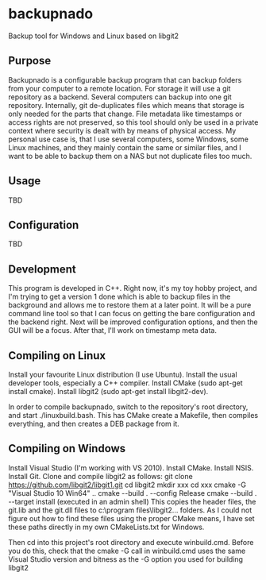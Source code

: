 # backupnado
Backup tool for Windows and Linux based on libgit2

## Purpose
Backupnado is a configurable backup program that can backup folders from your computer to a remote location. For storage
it will use a git repository as a backend. Several computers can backup into one git repository. Internally, git de-duplicates
files which means that storage is only needed for the parts that change. File metadata like timestamps or access rights are
not preserved, so this tool should only be used in a private context where security is dealt with by means of physical access.
My personal use case is, that I use several computers, some Windows, some Linux machines, and they mainly contain the same
or similar files, and I want to be able to backup them on a NAS but not duplicate files too much. 

## Usage
TBD

## Configuration
TBD

## Development
This program is developed in C++. Right now, it's my toy hobby project, and I'm trying to get a version 1 done which
is able to backup files in the background and allows me to restore them at a later point. It will be a pure command
line tool so that I can focus on getting the bare configuration and the backend right. Next will be improved configuration
options, and then the GUI will be a focus. After that, I'll work on timestamp meta data. 

## Compiling on Linux
Install your favourite Linux distribution (I use Ubuntu). Install the usual developer tools, especially a C++ compiler.
Install CMake (sudo apt-get install cmake). Install libgit2 (sudo apt-get install libgit2-dev).

In order to compile backupnado, switch to the repository's root directory, and start ./linuxbuild.bash. This has CMake 
create a Makefile, then compiles everything, and then creates a DEB package from it.

## Compiling on Windows
Install Visual Studio (I'm working with VS 2010). Install CMake. Install NSIS. Install Git. Clone and compile libgit2 as follows:
git clone https://github.com/libgit2/libgit1.git
cd libgit2
mkdir xxx
cd xxx
cmake -G "Visual Studio 10 Win64" ..
cmake --build . --config Release
cmake --build . --target install (executed in an admin shell)
This copies the header files, the git.lib and the git.dll files to c:\program files\libgit2\...  folders. As I could not figure out
how to find these files using the proper CMake means, I have set these paths directly in my own CMakeLists.txt for Windows. 

Then cd into this project's root directory and execute winbuild.cmd. Before you do this, check that the cmake -G call in winbuild.cmd
uses the same Visual Studio version and bitness as the -G option you used for building libgit2

